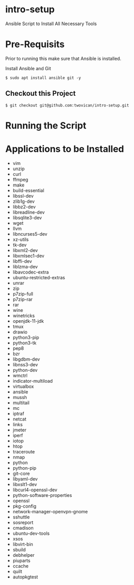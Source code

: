 # intro-setup
Ansible Script to Install All Necessary Tools

# Pre-Requisits
Prior to running this make sure that Ansible is installed.

Install Ansible and Git

`$ sudo apt install ansible git -y`

## Checkout this Project
`$ git checkout git@github.com:twovican/intro-setup.git`

# Running the Script


# Applications to be Installed

 - vim
 - unzip
 - curl
 - ffmpeg
 - make
 - build-essential
 - libssl-dev
 - zlib1g-dev
 - libbz2-dev
 - libreadline-dev
 - libsqlite3-dev
 - wget
 - llvm
 - libncurses5-dev
 - xz-utils
 - tk-dev
 - libxml2-dev
 - libxmlsec1-dev
 - libffi-dev
 - liblzma-dev
 - libavcodec-extra
 - ubuntu-restricted-extras
 - unrar
 - zip
 - p7zip-full
 - p7zip-rar
 - rar
 - wine
 - winetricks
 - openjdk-11-jdk
 - tmux
 - drawio
 - python3-pip
 - python3-tk
 - pep8
 - bzr
 - libgdbm-dev
 - libnss3-dev
 - python-dev
 - wmctrl
 - indicator-multiload
 - virtualbox
 - ansible
 - mussh
 - multitail
 - mc
 - iptraf
 - netcat
 - links
 - jmeter
 - iperf
 - iotop
 - htop
 - traceroute
 - nmap
 - python
 - python-pip
 - git-core
 - libyaml-dev
 - libxslt1-dev
 - libcurl4-openssl-dev
 - python-software-properties
 - openssl
 - pkg-config
 - network-manager-openvpn-gnome
 - sshuttle
 - sosreport
 - cmadison
 - ubuntu-dev-tools
 - xsos
 - libvirt-bin
 - sbuild
 - debhelper
 - piuparts
 - ccache
 - quilt
 - autopkgtest